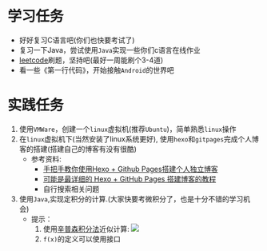 
# 学习任务
- 好好复习C语言吧(你们也快要考试了)
- 复习一下Java，尝试使用`Java`实现一些你们c语言在线作业
- [leetcode](https://leetcode.com/)刷题，坚持吧(最好一周能刷个3-4道)
- 看一些《第一行代码》，开始接触`Android`的世界吧

# 实践任务
1. 使用`VMWare`，创建一个`linux`虚拟机(推荐`Ubuntu`)，简单熟悉`linux`操作
2. 在`linux`虚拟机下(当然安装了linux系统更好), 使用`hexo`和`gitpages`完成个人博客的搭建(搭建自己的博客有没有很酷)
    - 参考资料:
        - [手把手教你使用Hexo + Github Pages搭建个人独立博客](https://linghucong.js.org/2016/04/15/2016-04-15-hexo-github-pages-blog/)
        - [可能是最详细的 Hexo + GitHub Pages 搭建博客的教程](http://www.lovebxm.com/2017/05/30/buildBlog/)
        - 自行搜索相关问题
3. 使用`Java`,实现定积分的计算.(大家快要考微积分了，也是十分不错的学习机会)
    - 提示：
        1. 使用[辛普森积分法](https://zh.wikipedia.org/wiki/%E8%BE%9B%E6%99%AE%E6%A3%AE%E7%A9%8D%E5%88%86%E6%B3%95)近似计算: ![](https://s1.ax1x.com/2017/12/27/xLP8x.png)
        2. `f(x)`的定义可以使用接口